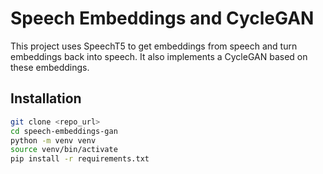 # Speech Embeddings and CycleGAN

This project uses SpeechT5 to get embeddings from speech and turn embeddings back into speech. It also implements a CycleGAN based on these embeddings.

## Installation

```bash
git clone <repo_url>
cd speech-embeddings-gan
python -m venv venv
source venv/bin/activate
pip install -r requirements.txt

